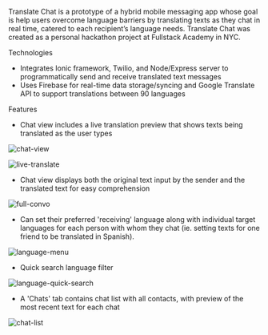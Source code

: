 Translate Chat is a prototype of a hybrid mobile messaging app whose goal is help users overcome language barriers by translating texts as they chat in real time, catered to each recipient’s language needs. Translate Chat was created as a personal hackathon project at Fullstack Academy in NYC.

Technologies

- Integrates Ionic framework, Twilio, and Node/Express server to programmatically send and receive translated text messages
- Uses Firebase for real-time data storage/syncing  and Google Translate API to support translations between 90 languages

Features

- Chat view includes a live translation preview that shows texts being translated as the user types

 ![chat-view](screenshots/2-indiv-chat.png "Chat View")

 ![live-translate](screenshots/5-live-translate.png "Live Translate Preview")

- Chat view displays both the original text input by the sender and the translated text for easy comprehension

 ![full-convo](screenshots/7-full-convo.png "Full Text Exchange")

- Can set their preferred 'receiving' language along with individual target languages for each person with whom they chat (ie. setting texts for one friend to be translated in Spanish). 

 ![language-menu](screenshots/3-language-menu.png "Language Menu")

- Quick search language filter

![language-quick-search](screenshots/4-select-language.png "Language Quick Search")

- A 'Chats' tab contains chat list with all contacts, with preview of the most recent text for each chat

 ![chat-list](screenshots/8-persist-text.png "Chat List")

